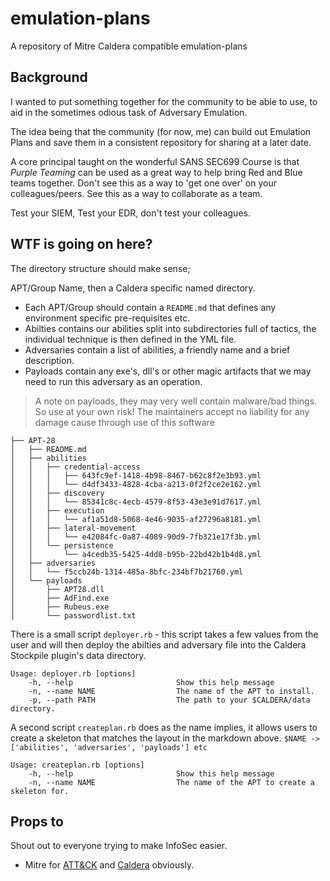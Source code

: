 # emulation-plans
A repository of Mitre Caldera compatible emulation-plans
 
## Background

I wanted to put something together for the community to be able to use, to aid in the sometimes odious task of Adversary Emulation. 

The idea being that the community (for now, me) can build out Emulation Plans and save them in a consistent repository for sharing at a later date. 

A core principal taught on the wonderful SANS SEC699 Course is that _Purple Teaming_ can be used as a great way to help bring Red and Blue teams together. Don't see this as a way to 'get one over' on your colleagues/peers. See this as a way to collaborate as a team. 

Test your SIEM, Test your EDR, don't test your colleagues. 

## WTF is going on here?
The directory structure should make sense; 

APT/Group Name, then a Caldera specific named directory. 

- Each APT/Group should contain a `README.md` that defines any environment specific pre-requisites etc.
- Abilties contains our abilities split into subdirectories full of tactics, the individual technique is then defined in the YML file.
- Adversaries contain a list of abilities, a friendly name and a brief description. 
- Payloads contain any exe's, dll's or other magic artifacts that we may need to run this adversary as an operation.   
> A note on payloads, they may very well contain malware/bad things. So use at your own risk! The maintainers accept no liability for any damage cause through use of this software 

```
├── APT-28
│   ├── README.md
│   ├── abilities
│   │   ├── credential-access
│   │   │   ├── 643fc9ef-1418-4b98-8467-b62c8f2e3b93.yml
│   │   │   └── d4df3433-4828-4cba-a213-0f2f2ce2e162.yml
│   │   ├── discovery
│   │   │   └── 85341c8c-4ecb-4579-8f53-43e3e91d7617.yml
│   │   ├── execution
│   │   │   └── af1a51d8-5068-4e46-9035-af27296a8181.yml
│   │   ├── lateral-movement
│   │   │   └── e42084fc-0a87-4089-90d9-7fb321e17f3b.yml
│   │   └── persistence
│   │       └── a4cedb35-5425-4dd8-b95b-22bd42b1b4d8.yml
│   ├── adversaries
│   │   └── f5ccb24b-1314-485a-8bfc-234bf7b21760.yml
│   └── payloads
│       ├── APT28.dll
│       ├── AdFind.exe
│       ├── Rubeus.exe
│       └── passwordlist.txt
```

There is a small script `deployer.rb` - this script takes a few values from the user and will then deploy the abilties and adversary file into the Caldera Stockpile plugin's data directory.

```
Usage: deployer.rb [options]
    -h, --help                       Show this help message
    -n, --name NAME                  The name of the APT to install.
    -p, --path PATH                  The path to your $CALDERA/data directory.

```

A second script `createplan.rb` does as the name implies, it allows users to create a skeleton that matches the layout in the markdown above. `$NAME -> ['abilities', 'adversaries', 'payloads'] etc`

```
Usage: createplan.rb [options]
    -h, --help                       Show this help message
    -n, --name NAME                  The name of the APT to create a skeleton for.

``` 
## Props to
Shout out to everyone trying to make InfoSec easier. 
- Mitre for [ATT&CK](https://attack.mitre.org/) and [Caldera](https://github.com/mitre/caldera) obviously. 
 

